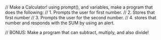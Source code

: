 // Make a Calculator! using prompt(), and variables, make a program that does the following:
// 1. Prompts the user for first number.
// 2. Stores that first number
// 3. Prompts the user for the second number.
// 4. stores that number and responds with the SUM by using an alert.  


// BONUS: Make a program that can subtract, multiply, and also divide!